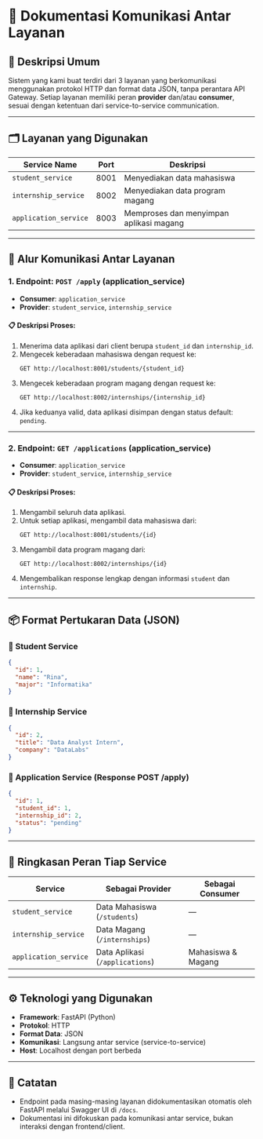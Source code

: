 # 🧩 Dokumentasi Komunikasi Antar Layanan

## 📖 Deskripsi Umum
Sistem yang kami buat terdiri dari 3 layanan yang berkomunikasi menggunakan protokol HTTP dan format data JSON, tanpa perantara API Gateway. Setiap layanan memiliki peran **provider** dan/atau **consumer**, sesuai dengan  ketentuan dari service-to-service communication.

---

## 🗂 Layanan yang Digunakan

| Service Name         | Port   | Deskripsi                                 |
|----------------------|--------|-------------------------------------------|
| `student_service`    | 8001   | Menyediakan data mahasiswa                |
| `internship_service` | 8002   | Menyediakan data program magang           |
| `application_service`| 8003   | Memproses dan menyimpan aplikasi magang   |

---

## 🔄 Alur Komunikasi Antar Layanan

### 1. Endpoint: `POST /apply` (application_service)
- **Consumer**: `application_service`
- **Provider**: `student_service`, `internship_service`

#### 📋 Deskripsi Proses:
1. Menerima data aplikasi dari client berupa `student_id` dan `internship_id`.
2. Mengecek keberadaan mahasiswa dengan request ke:
   ```
   GET http://localhost:8001/students/{student_id}
   ```
3. Mengecek keberadaan program magang dengan request ke:
   ```
   GET http://localhost:8002/internships/{internship_id}
   ```
4. Jika keduanya valid, data aplikasi disimpan dengan status default: `pending`.

---

### 2. Endpoint: `GET /applications` (application_service)
- **Consumer**: `application_service`
- **Provider**: `student_service`, `internship_service`

#### 📋 Deskripsi Proses:
1. Mengambil seluruh data aplikasi.
2. Untuk setiap aplikasi, mengambil data mahasiswa dari:
   ```
   GET http://localhost:8001/students/{id}
   ```
3. Mengambil data program magang dari:
   ```
   GET http://localhost:8002/internships/{id}
   ```
4. Mengembalikan response lengkap dengan informasi `student` dan `internship`.

---

## 📦 Format Pertukaran Data (JSON)

### 🔹 Student Service
```json
{
  "id": 1,
  "name": "Rina",
  "major": "Informatika"
}
```

### 🔹 Internship Service
```json
{
  "id": 2,
  "title": "Data Analyst Intern",
  "company": "DataLabs"
}
```

### 🔹 Application Service (Response POST /apply)
```json
{
  "id": 1,
  "student_id": 1,
  "internship_id": 2,
  "status": "pending"
}
```

---

## 🔁 Ringkasan Peran Tiap Service

| Service              | Sebagai Provider              | Sebagai Consumer              |
|----------------------|-------------------------------|-------------------------------|
| `student_service`     | Data Mahasiswa (`/students`)   | —                             |
| `internship_service`  | Data Magang (`/internships`)   | —                             |
| `application_service` | Data Aplikasi (`/applications`) | Mahasiswa & Magang            |

---

## ⚙️ Teknologi yang Digunakan
- **Framework**: FastAPI (Python)
- **Protokol**: HTTP
- **Format Data**: JSON
- **Komunikasi**: Langsung antar service (service-to-service)
- **Host**: Localhost dengan port berbeda

---

## 📌 Catatan
- Endpoint pada masing-masing layanan didokumentasikan otomatis oleh FastAPI melalui Swagger UI di `/docs`.
- Dokumentasi ini difokuskan pada komunikasi antar service, bukan interaksi dengan frontend/client.